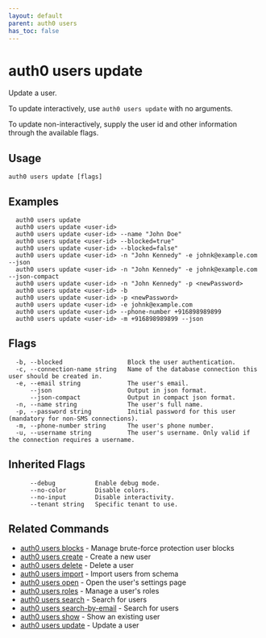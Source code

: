 ```yaml
---
layout: default
parent: auth0 users
has_toc: false
---
```

# auth0 users update

Update a user.

To update interactively, use `auth0 users update` with no arguments.

To update non-interactively, supply the user id and other information through the available flags.

## Usage
```
auth0 users update [flags]
```

## Examples

```
  auth0 users update 
  auth0 users update <user-id> 
  auth0 users update <user-id> --name "John Doe"
  auth0 users update <user-id> --blocked=true"
  auth0 users update <user-id> --blocked=false"
  auth0 users update <user-id> -n "John Kennedy" -e johnk@example.com --json
  auth0 users update <user-id> -n "John Kennedy" -e johnk@example.com --json-compact
  auth0 users update <user-id> -n "John Kennedy" -p <newPassword>
  auth0 users update <user-id> -b
  auth0 users update <user-id> -p <newPassword>
  auth0 users update <user-id> -e johnk@example.com
  auth0 users update <user-id> --phone-number +916898989899
  auth0 users update <user-id> -m +916898989899 --json
```


## Flags

```
  -b, --blocked                  Block the user authentication.
  -c, --connection-name string   Name of the database connection this user should be created in.
  -e, --email string             The user's email.
      --json                     Output in json format.
      --json-compact             Output in compact json format.
  -n, --name string              The user's full name.
  -p, --password string          Initial password for this user (mandatory for non-SMS connections).
  -m, --phone-number string      The user's phone number.
  -u, --username string          The user's username. Only valid if the connection requires a username.
```


## Inherited Flags

```
      --debug           Enable debug mode.
      --no-color        Disable colors.
      --no-input        Disable interactivity.
      --tenant string   Specific tenant to use.
```


## Related Commands

- [auth0 users blocks](auth0_users_blocks.md) - Manage brute-force protection user blocks
- [auth0 users create](auth0_users_create.md) - Create a new user
- [auth0 users delete](auth0_users_delete.md) - Delete a user
- [auth0 users import](auth0_users_import.md) - Import users from schema
- [auth0 users open](auth0_users_open.md) - Open the user's settings page
- [auth0 users roles](auth0_users_roles.md) - Manage a user's roles
- [auth0 users search](auth0_users_search.md) - Search for users
- [auth0 users search-by-email](auth0_users_search-by-email.md) - Search for users
- [auth0 users show](auth0_users_show.md) - Show an existing user
- [auth0 users update](auth0_users_update.md) - Update a user


